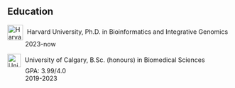 ## Education

<p>
  <img src="https://upload.wikimedia.org/wikipedia/commons/0/0c/Harvard_University_shield.svg" alt="Harvard University Icon" style="vertical-align: middle; width: 35px; margin-right: 5px;" />
  <span>Harvard University, Ph.D. in Bioinformatics and Integrative Genomics</span>
  <br />
  <span style="margin-left: 40px;">2023-now</span>
</p>
<p>
  <img src="https://upload.wikimedia.org/wikipedia/commons/7/7e/University_of_Calgary_coat_of_arms_without_motto_scroll.svg" alt="University of Calgary Icon" style="vertical-align: middle; width: 30px; margin-right: 5px;" />
  <span>University of Calgary, B.Sc. (honours) in Biomedical Sciences</span>
  <br />
  <span style="margin-left: 40px;">GPA: 3.99/4.0</span>
  <br />
  <span style="margin-left: 40px;">2019-2023</span>
</p>
